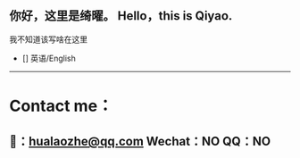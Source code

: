 你好，这里是绮曜。
Hello，this is Qiyao.
---
我不知道该写啥在这里
- [] 英语/English

---
# Contact me：
📮：hualaozhe@qq.com
Wechat：NO
QQ：NO
---

